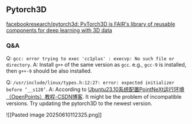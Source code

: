 ## Pytorch3D
[facebookresearch/pytorch3d: PyTorch3D is FAIR's library of reusable components for deep learning with 3D data](https://github.com/facebookresearch/pytorch3d)
### Q&A
Q: `gcc: error trying to exec 'cc1plus' : execvp: No such file or directory`.
A: Install `g++` of the same version as `gcc`. e.g., `gcc-9` is installed, then `g++-9` should be also installed.

Q: `/usr/include/linux/types.h:12:27: error: expected initializer before ‘__s128’`.
A: According to [Ubuntu23.10系统配置PointNeXt运行环境（OpenPoints）教程-CSDN博客](https://blog.csdn.net/weixin_45413193/article/details/136723799). It might be the problem of incompatible versions. Try updating the pytorch3D to the newest version.

![[Pasted image 20250610112325.png]]